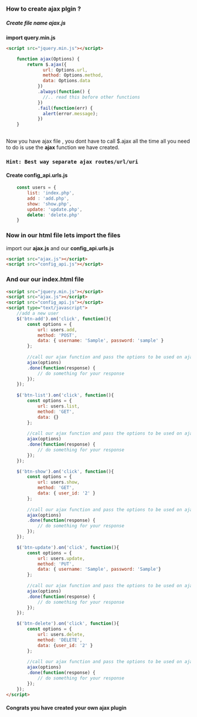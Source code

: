### How to create ajax plgin ?

##### Create file name ajax.js
__import query.min.js__
```html
<script src="jquery.min.js"></script>
```

```javascript
	function ajax(Options) {
		return $.ajax({
			  url: Options.url,
			  method: Options.method,
			  data: Options.data
			})
			.always(function() {
			  //.. read this before other functions
			})
			.fail(function(err) {
			  alert(error.message);
			})
	}
	
```

Now you have ajax file , you dont have to call $.ajax all the time all you need to do is use the __ajax__ function we have created.

### ```Hint: Best way separate ajax routes/url/uri```

#### Create config_api.urls.js

```javascript
	const users = {
		list: 'index.php',
		add : 'add.php',
		show: 'show.php',
		update: 'update.php',
		delete: 'delete.php'
	}
```

### Now in our html file lets import the files
import our __ajax.js__ and our __config_api.urls.js__

```html
<script src="ajax.js"></script>
<script src="config_api.js"></script>
```

### And our our index.html file

```html
<script src="jquery.min.js"></script>
<script src="ajax.js"></script>
<script src="config_api.js"></script>
<script type="text/javascript">
	//add a new user
	$('btn-add').on('click', function(){
		const options = {
			url: users.add,
			method: 'POST',
			data: { username: 'Sample', password: 'sample' }		
		};
		
		//call our ajax function and pass the options to be used on ajax request
		ajax(options)
		.done(function(response) {
			// do something for your response		
		});	
	});
	
	$('btn-list').on('click', function(){
		const options = {
			url: users.list,
			method: 'GET',
			data: {}		
		};
		
		//call our ajax function and pass the options to be used on ajax request
		ajax(options)
		.done(function(response) {
			// do something for your response		
		});	
	});

	$('btn-show').on('click', function(){
		const options = {
			url: users.show,
			method: 'GET',
			data: { user_id: '2' }		
		};
		
		//call our ajax function and pass the options to be used on ajax request
		ajax(options)
		.done(function(response) {
			// do something for your response		
		});	
	});

	$('btn-update').on('click', function(){
		const options = {
			url: users.update,
			method: 'PUT',
			data: { username: 'Sample', password: 'Sample'}		
		};
		
		//call our ajax function and pass the options to be used on ajax request
		ajax(options)
		.done(function(response) {
			// do something for your response		
		});	
	});

	$('btn-delete').on('click', function(){
		const options = {
			url: users.delete,
			method: 'DELETE',
			data: {user_id: '2' }		
		};
		
		//call our ajax function and pass the options to be used on ajax request
		ajax(options)
		.done(function(response) {
			// do something for your response		
		});	
	});
</script>
```

#### Congrats you have created your own ajax plugin


